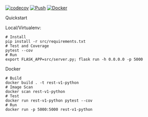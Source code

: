 [![codecov](https://codecov.io/gh/fptiangco/rest-v1-python/branch/main/graph/badge.svg?token=3BXDA33460)](https://codecov.io/gh/fptiangco/rest-v1-python) [![Push](https://github.com/fptiangco/rest-v1-python/actions/workflows/trigger_push.yaml/badge.svg)](https://github.com/fptiangco/rest-v1-python/actions/workflows/trigger_push.yaml) [![Docker](https://img.shields.io/docker/cloud/build/fptiangco/rest-v1-python?label=Docker&style=flat)](https://hub.docker.com/r/fptiangco/rest-v1-python/builds)

Quickstart

Local/Virtualenv:
```
# Install
pip install -r src/requirements.txt
# Test and Coverage
pytest --cov
# Run
export FLASK_APP=src/server.py; flask run -h 0.0.0.0 -p 5000
```
Docker
```
# Build
docker build . -t rest-v1-python
# Image Scan
docker scan rest-v1-python
# Test
docker run rest-v1-python pytest --cov
# Run
docker run -p 5000:5000 rest-v1-python
```